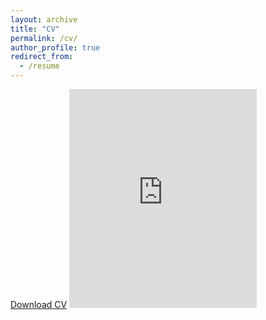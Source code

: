 ```yaml
---
layout: archive
title: "CV"
permalink: /cv/
author_profile: true
redirect_from:
  - /resume
---
```


[Download CV](../files/CVSep13_2022.pdf)
<embed src="https://rmcglass.github.io/files/CVSep13_2022.pdf" type="application/pdf" height="350"/>
